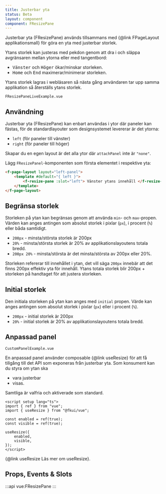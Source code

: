 ```yaml
---
title: Justerbar yta
status: Beta
layout: component
component: FResizePane
---
```


Justerbar yta (FResizePane) används tillsammans med {@link FPageLayout applikationsmall} för göra en yta med justerbar storlek.

Ytans storlek kan justeras med pekdon genom att dra i och släppa avgränsaren mellan ytorna eller med tangentbord:

- <kbd>Vänster</kbd> och <kbd>Höger</kbd> ökar/minskar storleken.
- <kbd>Home</kbd> och <kbd>End</kbd> maximerar/minimerar storleken.

Ytans storlek lagras i webläsaren så nästa gång användaren tar upp samma applikation så återställs ytans storlek.

```import live-example
FResizePaneLiveExample.vue
```

## Användning

Justerbar yta (FResizePane) kan enbart användas i ytor där paneler kan fästas, för de standardlayouter som designsystemet levererar är det ytorna:

- `left` (för paneler till vänster)
- `right` (för paneler till höger)

Skapar du en egen layout är det alla ytor där `attachPanel` inte är `"none"`.

Lägg `FResizePanel`-komponenten som första elementet i respektive yta:

```html static
<f-page-layout layout="left-panel">
    <template #default="{ left }">
        <f-resize-pane :slot="left"> Vänster ytans innehåll </f-resize-pane>
    </template>
</f-page-layout>
```

## Begränsa storlek

Storleken på ytan kan begränsas genom att använda `min`- och `max`-propen.
Värden kan anges antingen som absolut storlek i pixlar (`px`), i procent (`%`) eller båda samtidigt.

- `200px` - minsta/största storlek är 200px
- `20%` - minsta/största storlek är 20% av applikationslayoutens totala bredd.
- `200px 20%` - minsta/största är det minsta/största av 200px eller 20%.

Storleken refererar till innehållet i ytan, det vill säga `200px` innebär att det finns 200px effektiv yta för innehåll.
Ytans totala storlek blir 200px + storleken på handtaget för att justera storleken.

## Initial storlek

Den initiala storleken på ytan kan anges med `initial` propen.
Värde kan anges antingen som absolut storlek i pixlar (`px`) eller i procent (`%`).

- `200px` - initial storlek är 200px
- `20%` - initial storlek är 20% av applikationslayoutens totala bredd.

## Anpassad panel

```import live-example
CustomPanelExample.vue
```

En anpassad panel använder composable {@link useResize} för att få tillgång till det API som exponeras från justerbar yta.
Som konsument kan du styra om ytan ska

- vara justerbar
- visas.

Samtliga är valfria och aktiverade som standard.

```vue static
<script setup lang="ts">
import { ref } from "vue";
import { useResize } from "@fkui/vue";

const enabled = ref(true);
const visible = ref(true);

useResize({
    enabled,
    visible,
});
</script>
```

{@link useResize Läs mer om useResize}.

## Props, Events & Slots

:::api
vue:FResizePane
:::
